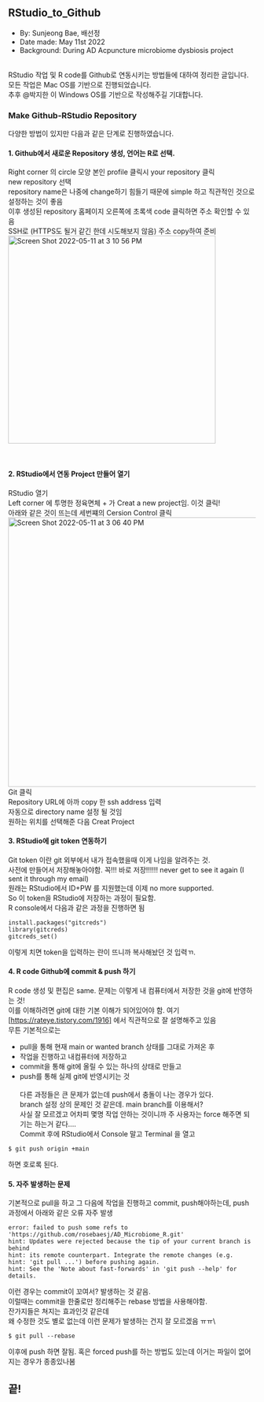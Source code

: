 ## RStudio_to_Github
- By: Sunjeong Bae, 배선정
- Date made: May 11st 2022
- Background: During AD Acpuncture microbiome dysbiosis project<br/><br/>

RStudio 작업 및 R code를 Github로 연동시키는 방법들에 대하여 정리한 글입니다.<br/>
모든 작업은 Mac OS를 기반으로 진행되었습니다.<br/>
추후 @박지한 이 Windows OS를 기반으로 작성해주길 기대합니다.<br/>

### Make Github-RStudio Repository
다양한 방법이 있지만 다음과 같은 단계로 진행하였습니다.<br/>

#### 1. Github에서 새로운 Repository 생성, 언어는 R로 선택. <br/>
  Right corner 의 circle 모양 본인 profile 클릭시 your repository 클릭 <br/>
  new repository 선택 <br/>
  repository name은 나중에 change하기 힘들기 때문에 simple 하고 직관적인 것으로 설정하는 것이 좋음<br/>
  이후 생성된 repository 홈페이지 오른쪽에 초록색 code 클릭하면 주소 확인할 수 있음 <br/>
  SSH로 (HTTPS도 될거 같긴 한데 시도해보지 않음) 주소 copy하여 준비<br/>
  <img width="422" alt="Screen Shot 2022-05-11 at 3 10 56 PM" src="https://user-images.githubusercontent.com/102775904/167780616-f72efa99-6270-4b5a-97ec-e670530519be.png">

  <br/>
  
#### 2. RStudio에서 연동 Project 만들어 열기<br/>
  RStudio 열기 <br/>
  Left corner 에 투명한 정육면체 + 가 Creat a new project임. 이것 클릭! <br/>
  아래와 같은 것이 뜨는데 세번쨰의 Cersion Control 클릭 <br/>
  <img width="547" alt="Screen Shot 2022-05-11 at 3 06 40 PM" src="https://user-images.githubusercontent.com/102775904/167780120-dfc2df44-334a-472f-a916-6e442d9ceb34.png"><br/>
  Git 클릭<br/>
  Repository URL에 아까 copy 한 ssh address 입력<br/>
  자동으로 directory name 설정 될 것임 <br/>
  원하는 위치를 선택해준 다음 Creat Project <br/>

#### 3. RStudio에 git token 연동하기
  Git token 이란 git 외부에서 내가 접속했을때 이게 나임을 알려주는 것. <br/>
  사전에 만들어서 저장해놓아야함. 꼭!!! 바로 저장!!!!!! never get to see it again (I sent it through my email) <br/>
  원래는 RStudio에서 ID+PW 를 지원했는데 이제 no more supported. <br/>
  So 이 token을 RStudio에 저장하는 과정이 필요함. <br/>
  R console에서 다음과 같은 과정을 진행하면 됨 <br/>
  
~~~~~~
install.packages("gitcreds")
library(gitcreds)
gitcreds_set()
~~~~~~~

  이렇게 치면 token을 입력하는 란이 뜨니까 복사해놨던 것 입력ㄲ.<br/>
  
#### 4. R code Github에 commit & push 하기
  R code 생성 및 편집은 same. 문제는 이렇게 내 컴퓨터에서 저장한 것을 git에 반영하는 것! <br/>
  이를 이해하려면 git에 대한 기본 이해가 되어있어야 함. 여기[https://rateye.tistory.com/1916] 에서 직관적으로 잘 설명해주고 있음 <br/>
  무튼 기본적으로는 
  - pull을 통해 현재 main or wanted branch 상태를 그대로 가져온 후
  - 작업을 진행하고 내컴퓨터에 저장하고
  - commit을 통해 git에 올릴 수 있는 하나의 상태로 만들고
  - push를 통해 실제 git에 반영시키는 것<br/><br/>
  다른 과정들은 큰 문제가 없는데 push에서 충돌이 나는 경우가 있다.<br/>
  branch 설정 상의 문제인 것 같은데. main branch를 이용해서? <br/>
  사실 잘 모르겠고 어차피 몇명 작업 안하는 것이니까 주 사용자는 force 해주면 되기는 하는거 같다....<br/>
  Commit 후에 RStudio에서 Console 말고 Terminal 을 열고<br/> 
~~~~~
$ git push origin +main
~~~~~~~
  하면 호로록 된다.
#### 5. 자주 발생하는 문제
기본적으로 pull을 하고 그 다음에 작업을 진행하고 commit, push해야하는데, push 과정에서 아래와 같은 오류 자주 발생
~~~~~
error: failed to push some refs to 'https://github.com/rosebaesj/AD_Microbiome_R.git'
hint: Updates were rejected because the tip of your current branch is behind
hint: its remote counterpart. Integrate the remote changes (e.g.
hint: 'git pull ...') before pushing again.
hint: See the 'Note about fast-forwards' in 'git push --help' for details.
~~~~~
이런 경우는 commit이 꼬여서? 발생하는 것 같음. \
이럴때는 commit을 한줄로만 정리해주는 rebase 방법을 사용해야함.\
잔가지들은 쳐지는 효과인것 같은데 \
왜 수정한 것도 별로 없는데 이런 문제가 발생하는 건지 잘 모르겠음 ㅠㅠ\
~~~~~~
$ git pull --rebase
~~~~~~~
이후에 push 하면 잘됨.
혹은 forced push를 하는 방법도 있는데 이거는 파일이 없어지는 경우가 종종있나봄

## 끝!


